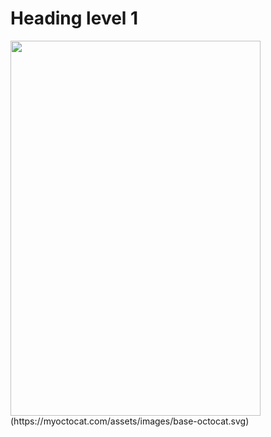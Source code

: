 
# Heading level 1
<img src="https://myoctocat.com/assets/images/base-octocat.svg" style="width:400px; height:600px;"/>
(https://myoctocat.com/assets/images/base-octocat.svg)
